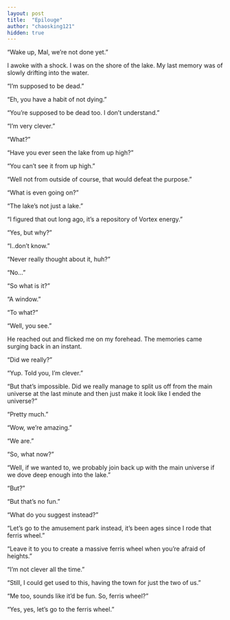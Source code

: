 ```yaml
---
layout: post
title:  "Epilouge"
author: "chaosking121"
hidden: true
---
```


“Wake up, Mal, we’re not done yet.”

I awoke with a shock. I was on the shore of the lake. My last memory was of slowly drifting into the water.

“I’m supposed to be dead.”

“Eh, you have a habit of not dying.”

“You’re supposed to be dead too. I don’t understand.”

“I’m very clever.”

“What?”

“Have you ever seen the lake from up high?”

“You can’t see it from up high.”

“Well not from outside of course, that would defeat the purpose.”

“What is even going on?”

“The lake’s not just a lake.”

“I figured that out long ago, it’s a repository of Vortex energy.”

“Yes, but why?”

“I..don’t know.”

“Never really thought about it, huh?”

“No…”

“So what is it?”

“A window.”

“To what?”

“Well, you see.”

He reached out and flicked me on my forehead. The memories came surging back in an instant.

“Did we really?”

“Yup. Told you, I’m clever.”

“But that’s impossible. Did we really manage to split us off from the main universe at the last minute and then just make it look like I ended the universe?”

“Pretty much.”

“Wow, we’re amazing.”

“We are.”

“So, what now?”

“Well, if we wanted to, we probably join back up with the main universe if we dove deep enough into the lake.”

“But?”

“But that’s no fun.”

“What do you suggest instead?”
 
“Let’s go to the amusement park instead, it’s been ages since I rode that ferris wheel.”

“Leave it to you to create a massive ferris wheel when you’re afraid of heights.”

“I’m not clever all the time.”

“Still, I could get used to this, having the town for just the two of us.”

“Me too, sounds like it’d be fun. So, ferris wheel?”

“Yes, yes, let’s go to the ferris wheel.”

